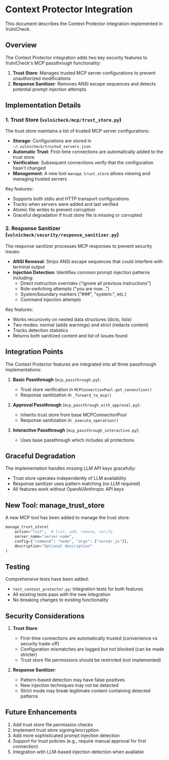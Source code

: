 # Context Protector Integration

This document describes the Context Protector integration implemented in VulniCheck.

## Overview

The Context Protector integration adds two key security features to VulniCheck's MCP passthrough functionality:

1. **Trust Store**: Manages trusted MCP server configurations to prevent unauthorized modifications
2. **Response Sanitizer**: Removes ANSI escape sequences and detects potential prompt injection attempts

## Implementation Details

### 1. Trust Store (`vulnicheck/mcp/trust_store.py`)

The trust store maintains a list of trusted MCP server configurations:

- **Storage**: Configurations are stored in `~/.vulnicheck/trusted_servers.json`
- **Automatic Trust**: First-time connections are automatically added to the trust store
- **Verification**: Subsequent connections verify that the configuration hasn't changed
- **Management**: A new tool `manage_trust_store` allows viewing and managing trusted servers

Key features:
- Supports both stdio and HTTP transport configurations
- Tracks when servers were added and last verified
- Atomic file writes to prevent corruption
- Graceful degradation if trust store file is missing or corrupted

### 2. Response Sanitizer (`vulnicheck/security/response_sanitizer.py`)

The response sanitizer processes MCP responses to prevent security issues:

- **ANSI Removal**: Strips ANSI escape sequences that could interfere with terminal output
- **Injection Detection**: Identifies common prompt injection patterns including:
  - Direct instruction overrides ("ignore all previous instructions")
  - Role-switching attempts ("you are now...")
  - System/boundary markers ("###", "system:", etc.)
  - Command injection attempts

Key features:
- Works recursively on nested data structures (dicts, lists)
- Two modes: normal (adds warnings) and strict (redacts content)
- Tracks detection statistics
- Returns both sanitized content and list of issues found

## Integration Points

The Context Protector features are integrated into all three passthrough implementations:

1. **Basic Passthrough** (`mcp_passthrough.py`):
   - Trust store verification in `MCPConnectionPool.get_connection()`
   - Response sanitization in `_forward_to_mcp()`

2. **Approval Passthrough** (`mcp_passthrough_with_approval.py`):
   - Inherits trust store from base MCPConnectionPool
   - Response sanitization in `_execute_operation()`

3. **Interactive Passthrough** (`mcp_passthrough_interactive.py`):
   - Uses base passthrough which includes all protections

## Graceful Degradation

The implementation handles missing LLM API keys gracefully:

- Trust store operates independently of LLM availability
- Response sanitizer uses pattern matching (no LLM required)
- All features work without OpenAI/Anthropic API keys

## New Tool: manage_trust_store

A new MCP tool has been added to manage the trust store:

```python
manage_trust_store(
    action="list",  # list, add, remove, verify
    server_name="server-name",
    config={"command": "node", "args": ["server.js"]},
    description="Optional description"
)
```

## Testing

Comprehensive tests have been added:

- `test_context_protector.py`: Integration tests for both features
- All existing tests pass with the new integration
- No breaking changes to existing functionality

## Security Considerations

1. **Trust Store**:
   - First-time connections are automatically trusted (convenience vs security trade-off)
   - Configuration mismatches are logged but not blocked (can be made stricter)
   - Trust store file permissions should be restricted (not implemented)

2. **Response Sanitizer**:
   - Pattern-based detection may have false positives
   - New injection techniques may not be detected
   - Strict mode may break legitimate content containing detected patterns

## Future Enhancements

1. Add trust store file permission checks
2. Implement trust store signing/encryption
3. Add more sophisticated prompt injection detection
4. Support for trust policies (e.g., require manual approval for first connection)
5. Integration with LLM-based injection detection when available
